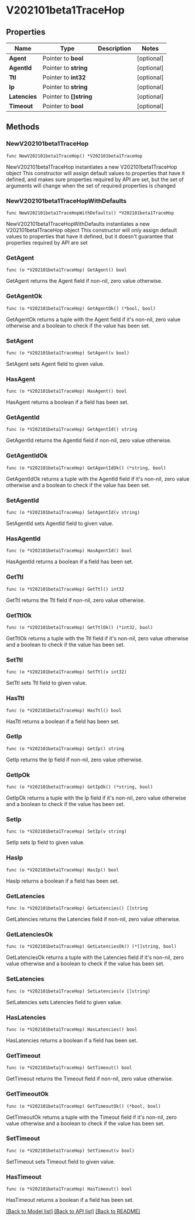 # V202101beta1TraceHop

## Properties

Name | Type | Description | Notes
------------ | ------------- | ------------- | -------------
**Agent** | Pointer to **bool** |  | [optional] 
**AgentId** | Pointer to **string** |  | [optional] 
**Ttl** | Pointer to **int32** |  | [optional] 
**Ip** | Pointer to **string** |  | [optional] 
**Latencies** | Pointer to **[]string** |  | [optional] 
**Timeout** | Pointer to **bool** |  | [optional] 

## Methods

### NewV202101beta1TraceHop

`func NewV202101beta1TraceHop() *V202101beta1TraceHop`

NewV202101beta1TraceHop instantiates a new V202101beta1TraceHop object
This constructor will assign default values to properties that have it defined,
and makes sure properties required by API are set, but the set of arguments
will change when the set of required properties is changed

### NewV202101beta1TraceHopWithDefaults

`func NewV202101beta1TraceHopWithDefaults() *V202101beta1TraceHop`

NewV202101beta1TraceHopWithDefaults instantiates a new V202101beta1TraceHop object
This constructor will only assign default values to properties that have it defined,
but it doesn't guarantee that properties required by API are set

### GetAgent

`func (o *V202101beta1TraceHop) GetAgent() bool`

GetAgent returns the Agent field if non-nil, zero value otherwise.

### GetAgentOk

`func (o *V202101beta1TraceHop) GetAgentOk() (*bool, bool)`

GetAgentOk returns a tuple with the Agent field if it's non-nil, zero value otherwise
and a boolean to check if the value has been set.

### SetAgent

`func (o *V202101beta1TraceHop) SetAgent(v bool)`

SetAgent sets Agent field to given value.

### HasAgent

`func (o *V202101beta1TraceHop) HasAgent() bool`

HasAgent returns a boolean if a field has been set.

### GetAgentId

`func (o *V202101beta1TraceHop) GetAgentId() string`

GetAgentId returns the AgentId field if non-nil, zero value otherwise.

### GetAgentIdOk

`func (o *V202101beta1TraceHop) GetAgentIdOk() (*string, bool)`

GetAgentIdOk returns a tuple with the AgentId field if it's non-nil, zero value otherwise
and a boolean to check if the value has been set.

### SetAgentId

`func (o *V202101beta1TraceHop) SetAgentId(v string)`

SetAgentId sets AgentId field to given value.

### HasAgentId

`func (o *V202101beta1TraceHop) HasAgentId() bool`

HasAgentId returns a boolean if a field has been set.

### GetTtl

`func (o *V202101beta1TraceHop) GetTtl() int32`

GetTtl returns the Ttl field if non-nil, zero value otherwise.

### GetTtlOk

`func (o *V202101beta1TraceHop) GetTtlOk() (*int32, bool)`

GetTtlOk returns a tuple with the Ttl field if it's non-nil, zero value otherwise
and a boolean to check if the value has been set.

### SetTtl

`func (o *V202101beta1TraceHop) SetTtl(v int32)`

SetTtl sets Ttl field to given value.

### HasTtl

`func (o *V202101beta1TraceHop) HasTtl() bool`

HasTtl returns a boolean if a field has been set.

### GetIp

`func (o *V202101beta1TraceHop) GetIp() string`

GetIp returns the Ip field if non-nil, zero value otherwise.

### GetIpOk

`func (o *V202101beta1TraceHop) GetIpOk() (*string, bool)`

GetIpOk returns a tuple with the Ip field if it's non-nil, zero value otherwise
and a boolean to check if the value has been set.

### SetIp

`func (o *V202101beta1TraceHop) SetIp(v string)`

SetIp sets Ip field to given value.

### HasIp

`func (o *V202101beta1TraceHop) HasIp() bool`

HasIp returns a boolean if a field has been set.

### GetLatencies

`func (o *V202101beta1TraceHop) GetLatencies() []string`

GetLatencies returns the Latencies field if non-nil, zero value otherwise.

### GetLatenciesOk

`func (o *V202101beta1TraceHop) GetLatenciesOk() (*[]string, bool)`

GetLatenciesOk returns a tuple with the Latencies field if it's non-nil, zero value otherwise
and a boolean to check if the value has been set.

### SetLatencies

`func (o *V202101beta1TraceHop) SetLatencies(v []string)`

SetLatencies sets Latencies field to given value.

### HasLatencies

`func (o *V202101beta1TraceHop) HasLatencies() bool`

HasLatencies returns a boolean if a field has been set.

### GetTimeout

`func (o *V202101beta1TraceHop) GetTimeout() bool`

GetTimeout returns the Timeout field if non-nil, zero value otherwise.

### GetTimeoutOk

`func (o *V202101beta1TraceHop) GetTimeoutOk() (*bool, bool)`

GetTimeoutOk returns a tuple with the Timeout field if it's non-nil, zero value otherwise
and a boolean to check if the value has been set.

### SetTimeout

`func (o *V202101beta1TraceHop) SetTimeout(v bool)`

SetTimeout sets Timeout field to given value.

### HasTimeout

`func (o *V202101beta1TraceHop) HasTimeout() bool`

HasTimeout returns a boolean if a field has been set.


[[Back to Model list]](../README.md#documentation-for-models) [[Back to API list]](../README.md#documentation-for-api-endpoints) [[Back to README]](../README.md)



